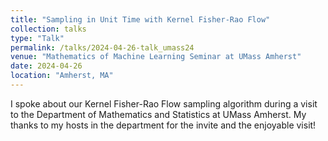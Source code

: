 ```yaml
---
title: "Sampling in Unit Time with Kernel Fisher-Rao Flow"
collection: talks
type: "Talk"
permalink: /talks/2024-04-26-talk_umass24
venue: "Mathematics of Machine Learning Seminar at UMass Amherst"
date: 2024-04-26
location: "Amherst, MA"
---
```


I spoke about our Kernel Fisher-Rao Flow sampling algorithm during a visit to the Department of Mathematics and Statistics at UMass Amherst. My thanks to my hosts in the department for the invite and the enjoyable visit!